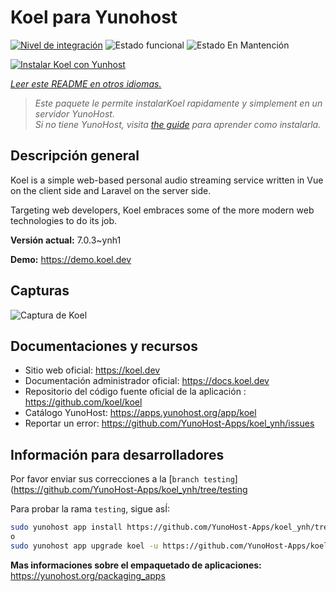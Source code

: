 <!--
Este archivo README esta generado automaticamente<https://github.com/YunoHost/apps/tree/master/tools/readme_generator>
No se debe editar a mano.
-->

# Koel para Yunohost

[![Nivel de integración](https://dash.yunohost.org/integration/koel.svg)](https://ci-apps.yunohost.org/ci/apps/koel/) ![Estado funcional](https://ci-apps.yunohost.org/ci/badges/koel.status.svg) ![Estado En Mantención](https://ci-apps.yunohost.org/ci/badges/koel.maintain.svg)

[![Instalar Koel con Yunhost](https://install-app.yunohost.org/install-with-yunohost.svg)](https://install-app.yunohost.org/?app=koel)

*[Leer este README en otros idiomas.](./ALL_README.md)*

> *Este paquete le permite instalarKoel rapidamente y simplement en un servidor YunoHost.*  
> *Si no tiene YunoHost, visita [the guide](https://yunohost.org/install) para aprender como instalarla.*

## Descripción general

Koel is a simple web-based personal audio streaming service written in Vue on the client side and Laravel on the server side.

Targeting web developers, Koel embraces some of the more modern web technologies to do its job.


**Versión actual:** 7.0.3~ynh1

**Demo:** <https://demo.koel.dev>

## Capturas

![Captura de Koel](./doc/screenshots/showcase.png)

## Documentaciones y recursos

- Sitio web oficial: <https://koel.dev>
- Documentación administrador oficial: <https://docs.koel.dev>
- Repositorio del código fuente oficial de la aplicación : <https://github.com/koel/koel>
- Catálogo YunoHost: <https://apps.yunohost.org/app/koel>
- Reportar un error: <https://github.com/YunoHost-Apps/koel_ynh/issues>

## Información para desarrolladores

Por favor enviar sus correcciones a la [`branch testing`](https://github.com/YunoHost-Apps/koel_ynh/tree/testing

Para probar la rama `testing`, sigue asÍ:

```bash
sudo yunohost app install https://github.com/YunoHost-Apps/koel_ynh/tree/testing --debug
o
sudo yunohost app upgrade koel -u https://github.com/YunoHost-Apps/koel_ynh/tree/testing --debug
```

**Mas informaciones sobre el empaquetado de aplicaciones:** <https://yunohost.org/packaging_apps>
